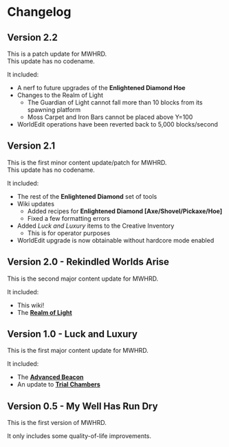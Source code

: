 # Changelog

## Version 2.2

This is a patch update for MWHRD.\
This update has no codename.

It included:

- A nerf to future upgrades of the **Enlightened Diamond Hoe**
- Changes to the Realm of Light
  - The Guardian of Light cannot fall more than 10 blocks from its spawning platform
  - Moss Carpet and Iron Bars cannot be placed above Y=100
- WorldEdit operations have been reverted back to 5,000 blocks/second

## Version 2.1

This is the first minor content update/patch for MWHRD.\
This update has no codename.

It included:

- The rest of the **Enlightened Diamond** set of tools
- Wiki updates
  - Added recipes for **Enlightened Diamond [Axe/Shovel/Pickaxe/Hoe]**
  - Fixed a few formatting errors
- Added *Luck and Luxury* items to the Creative Inventory
  - This is for operator purposes
- WorldEdit upgrade is now obtainable without hardcore mode enabled

## Version 2.0 - Rekindled Worlds Arise

This is the second major content update for MWHRD.

It included:

- This wiki!
- The [**Realm of Light**](features#realm-of-light)

## Version 1.0 - Luck and Luxury

This is the first major content update for MWHRD.

It included:

- The [**Advanced Beacon**](features#beacons)
- An update to [**Trial Chambers**](features#trial-chambers)

## Version 0.5 - My Well Has Run Dry

This is the first version of MWHRD.

It only includes some quality-of-life improvements.